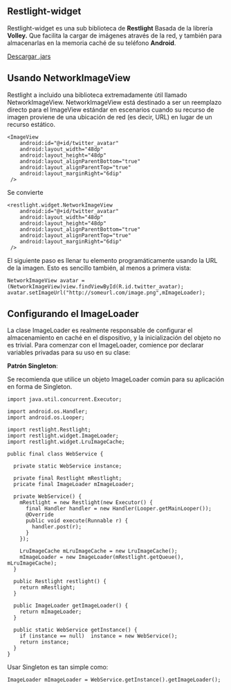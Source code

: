 <h2>
  Restlight-widget
</h2>

<p>
  Restlight-widget es una sub biblioteca de <b>Restlight</b> Basada de la librería <b>Volley.</b> Que facilita la cargar de imágenes através de la red, y también para almacenarlas en la memoria caché de su teléfono <b>Android</b>.  
</p>
<p>
  <a href="https://github.com/JesusBetaX/Restlight/raw/master/dist">Descargar .jars</a>
</p>

## Usando NetworkImageView

Restlight a incluido una biblioteca extremadamente útil llamado NetworkImageView. NetworkImageView está destinado a ser un reemplazo directo para el ImageView estándar en escenarios cuando su recurso de imagen proviene de una ubicación de red (es decir, URL) en lugar de un recurso estático.

```
<ImageView
    android:id="@+id/twitter_avatar"
    android:layout_width="48dp"
    android:layout_height="48dp"
    android:layout_alignParentBottom="true"
    android:layout_alignParentTop="true"
    android:layout_marginRight="6dip"
 />
```
Se convierte
```
<restlight.widget.NetworkImageView
    android:id="@+id/twitter_avatar"
    android:layout_width="48dp"
    android:layout_height="48dp"
    android:layout_alignParentBottom="true"
    android:layout_alignParentTop="true"
    android:layout_marginRight="6dip"
 />
```

El siguiente paso es llenar tu elemento programáticamente usando la URL de la imagen. Esto es sencillo también, al menos a primera vista:
```
NetworkImageView avatar = (NetworkImageView)view.findViewById(R.id.twitter_avatar);
avatar.setImageUrl("http://someurl.com/image.png",mImageLoader);
```

## Configurando el ImageLoader

La clase ImageLoader es realmente responsable de configurar el almacenamiento en caché en el dispositivo, y la inicialización del objeto no es trivial. Para comenzar con el ImageLoader, comience por declarar variables privadas para su uso en su clase:

**Patrón Singleton**:

Se recomienda que utilice un objeto ImageLoader común para su aplicación en forma de Singleton.

```
import java.util.concurrent.Executor;

import android.os.Handler;
import android.os.Looper;

import restlight.Restlight;
import restlight.widget.ImageLoader;
import restlight.widget.LruImageCache;

public final class WebService {

  private static WebService instance;
  
  private final Restlight mRestlight;
  pricate final ImageLoader mImageLoader; 
  
  private WebService() {  
    mRestlight = new Restlight(new Executor() {
      final Handler handler = new Handler(Looper.getMainLooper());
      @Override
      public void execute(Runnable r) {
        handler.post(r);
      }
    });

    LruImageCache mLruImageCache = new LruImageCache();
    mImageLoader = new ImageLoader(mRestlight.getQueue(), mLruImageCache); 
  }
  
  public Restlight restlight() {
    return mRestlight;
  }

  public ImageLoader getImageLoader() {
    return mImageLoader;
  }
  
  public static WebService getInstance() {
    if (instance == null)  instance = new WebService();
    return instance;
  }
}
```
Usar Singleton es tan simple como:

```
ImageLoader mImageLoader = WebService.getInstance().getImageLoader();
```
